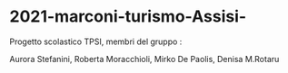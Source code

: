 # 2021-marconi-turismo-Assisi-
Progetto scolastico TPSI, membri del gruppo : 

Aurora Stefanini, Roberta Moracchioli, Mirko De Paolis, Denisa M.Rotaru

